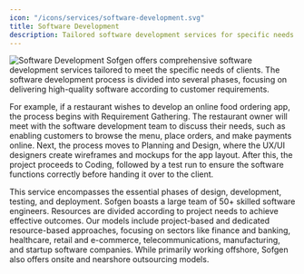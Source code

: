 ```yaml
---
icon: "/icons/services/software-development.svg"
title: Software Development
description: Tailored software development services for specific needs.
---
```

![Software Development](/images/services/software-development.webp)
Sofgen offers comprehensive software development services tailored to meet the specific needs of clients. The software development process is divided into several phases, focusing on delivering high-quality software according to customer requirements.

For example, if a restaurant wishes to develop an online food ordering app, the process begins with Requirement Gathering. The restaurant owner will meet with the software development team to discuss their needs, such as enabling customers to browse the menu, place orders, and make payments online. Next, the process moves to Planning and Design, where the UX/UI designers create wireframes and mockups for the app layout. After this, the project proceeds to Coding, followed by a test run to ensure the software functions correctly before handing it over to the client.

This service encompasses the essential phases of design, development, testing, and deployment. Sofgen boasts a large team of 50+ skilled software engineers. Resources are divided according to project needs to achieve effective outcomes. Our models include project-based and dedicated resource-based approaches, focusing on sectors like finance and banking, healthcare, retail and e-commerce, telecommunications, manufacturing, and startup software companies. While primarily working offshore, Sofgen also offers onsite and nearshore outsourcing models.